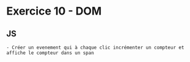 # Exercice 10 - DOM
## JS
    - Créer un evenement qui à chaque clic incrémenter un compteur et affiche le compteur dans un span